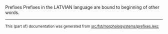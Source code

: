Prefixes
Prefixes in the LATVIAN language are bound to beginning of other words.

* * *

<small>This (part of) documentation was generated from [src/fst/morphology/stems/prefixes.lexc](https://github.com/giellalt/lang-lav/blob/main/src/fst/morphology/stems/prefixes.lexc)</small>
